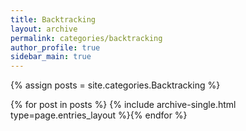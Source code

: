 ```yaml
---
title: Backtracking
layout: archive
permalink: categories/backtracking
author_profile: true
sidebar_main: true
---
```




{% assign posts = site.categories.Backtracking %}

{% for post in posts %} {% include archive-single.html type=page.entries_layout %}{% endfor %}


